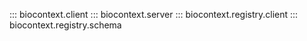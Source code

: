 ::: biocontext.client
::: biocontext.server
::: biocontext.registry.client
::: biocontext.registry.schema
